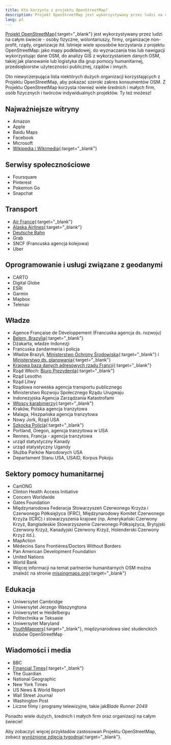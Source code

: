 ```yaml
---
title: Kto korzysta z projektu OpenStreetMap? 
description: Projekt OpenStreetMap jest wykorzystywany przez ludzi na całym świecie - osoby fizyczne, wolontariuszy, firmy, organizacje non-profit, rządy, ...
lang: pl
---
```


[Projekt OpenStreetMap](https://openstreetmap.org){:target="_blank"} jest wykorzystywany przez ludzi na całym świecie - osoby fizyczne, wolontariuszy, firmy, organizacje non-profit, rządy, organizacje itd. Istnieje wiele sposobów korzystania z projektu OpenStreetMap: jako mapy podkładowej, do wyznaczania tras lub nawigacji wykorzystując dane OSM, do analizy GIS z wykorzystaniem danych OSM, takiej jak planowanie lub logistyka dla grup pomocy humanitarnej, przedsiębiorstw użyteczności publicznej, rządów i innych.

Oto niewyczerpująca lista niektórych dużych organizacji korzystających z Projektu OpenStreetMap, aby pokazać szeroki zakres konsumentów OSM. Z Projektu OpenStreetMap korzysta również wiele średnich i małych firm, osób fizycznych i twórców indywidualnych projektów. Ty też możesz!

## Najważniejsze witryny

* Amazon
* Apple
* Baidu Maps
* Facebook
* Microsoft
* [Wikipedia i Wikimedia](https://blog.wikimedia.org/2018/06/28/interactive-maps-now-in-your-language/){:target="_blank"}

## Serwisy społecznościowe

* Foursquare
* Pinterest
* Pokemon Go
* Snapchat

## Transport

* [Air France](https://wiki.openstreetmap.org/wiki/File:Air_France_seatback_map_display.jpg){:target="_blank"}
* [Alaska Airlines](https://twitter.com/openstreetmapes/status/554009623062388736){:target="_blank"}
* [Deutsche Bahn](https://wiki.openstreetmap.org/wiki/File:OpenStreetMap_in_an_IC2_carriage_(DB){:target="_blank"}.jpg)
* Grab
* SNCF (Francuska agencja kolejowa)
* Uber

## Oprogramowanie i usługi związane z geodanymi

* CARTO
* Digital Globe
* ESRI
* Garmin
* Mapbox
* Telenav

## Władze

* Agence Française de Développement (Francuska agencja ds. rozwoju)
* [Belem, Brazylia](http://www.kdaberlinda.pa.gov.br/mapa_app/){:target="_blank"}
* Dżakarta, władze Indonezji
* Francuska żandarmeria i policja
* Władze Brazyli, [Ministerstwo Ochrony Środowiska](https://www.ibama.gov.br/siema/){:target="_blank"} i [Ministerstwo ds. planowania](http://www.visualizador.inde.gov.br){:target="_blank"}
* [Krajowa baza danych adresowych rządu Francji](https://adresse.data.gouv.fr){:target="_blank"}
* Rząd Włoch: [Biuro Prezydenta](http://www.governo.it/mappa-del-presidente){:target="_blank"}
* Rząd Lesotho
* Rząd Litwy
* Rządowa norweska agencja transportu publicznego
* Ministerstwo Rozwoju Społecznego Rządu Urugwaju
* Indonezyjska Agencja Zarządzania Katastrofami
* [Włoscy karabinierzy](http://www.carabinieri.it/cittadino/informazioni/dove-siamo){:target="_blank"}
* Kraków, Polska agencja tranzytowa
* Malaga, Hiszpańska agencja tranzytowa
* Nowy Jork, Rząd USA
* [Szkocka Policja](http://www.scotland.police.uk/your-community/edinburgh/){:target="_blank"}
* Portland, Oregon, agencja tranzytowa w USA
* Rennes, Francja - agencja tranzytowa
* urząd statystyczny Kanady
* urząd statystyczny Ugandy
* Służba Parków Narodowych USA
* Departament Stanu USA, USAID, Korpus Pokoju

## Sektory pomocy humanitarnej

* CartONG
* Clinton Health Access Initiative
* Concern Worldwide
* Gates Foundation
* Międzynarodowa Federacja Stowarzyszeń Czerwonego Krzyża i Czerwonego Półksiężyca (IFRC), Międzynarodowy Komitet Czerwonego Krzyża (ICRC) i stowarzyszenia krajowe (np. Amerykański Czerwony Krzyż, Bangladeskie Stowarzyszenie Czerwonego Półksiężyca, Brytyjski Czerwony Krzyż, Kanadyjski Czerwony Krzyż, Holenderski Czerwony Krzyż itd.).
* MapAction
* Médecins Sans Frontières/Doctors Without Borders
* Pan American Development Foundation
* United Nations
* World Bank
* Więcej informacji na temat partnerów humanitarnych OSM można znaleźć na stronie [missingmaps.org](https://www.missingmaps.org){:target="_blank"} 

## Edukacja

* Uniwersytet Cambridge
* Uniwersytet Jerzego Waszyngtona
* Uniwersytet w Heidelbergu
* Politechnika w Teksasie
* Uniwersytet Maryland
* [YouthMappers](https://www.youthmappers.org){:target="_blank"}, międzynarodowa sieć studenckich klubów OpenStreetMap

## Wiadomości i media

* BBC
* [Financial Times](https://www.reddit.com/r/dataisbeautiful/comments/9j285h/im_steve_bernard_interactive_design_editor_at_the/e6o3kyz/){:target="_blank"}
* The Guardian
* National Geographic
* New York Times
* US News & World Report
* Wall Street Journal
* Washington Post
* Liczne filmy i programy telewizyjne, takie jak*Blade Runner 2049*

Ponadto wiele dużych, średnich i małych firm oraz organizacji na całym świecie!

Aby zobaczyć więcej przykładów zastosowań Projektu OpenStreetMap, zobacz [wyróżnione zdjęcia tygodnia](https://wiki.openstreetmap.org/wiki/Featured_images){:target="_blank"}.

